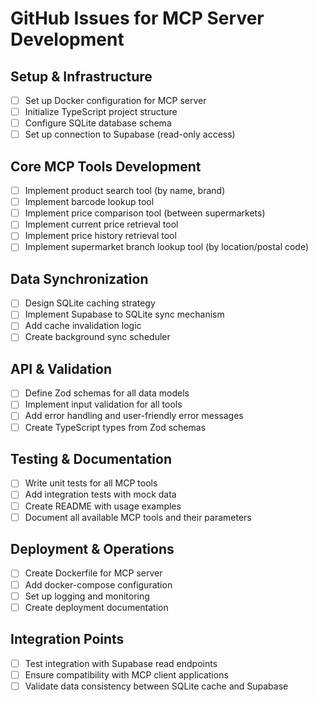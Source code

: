 # GitHub Issues for MCP Server Development

## Setup & Infrastructure
- [ ] Set up Docker configuration for MCP server
- [ ] Initialize TypeScript project structure
- [ ] Configure SQLite database schema
- [ ] Set up connection to Supabase (read-only access)

## Core MCP Tools Development
- [ ] Implement product search tool (by name, brand)
- [ ] Implement barcode lookup tool
- [ ] Implement price comparison tool (between supermarkets)
- [ ] Implement current price retrieval tool
- [ ] Implement price history retrieval tool
- [ ] Implement supermarket branch lookup tool (by location/postal code)

## Data Synchronization
- [ ] Design SQLite caching strategy
- [ ] Implement Supabase to SQLite sync mechanism
- [ ] Add cache invalidation logic
- [ ] Create background sync scheduler

## API & Validation
- [ ] Define Zod schemas for all data models
- [ ] Implement input validation for all tools
- [ ] Add error handling and user-friendly error messages
- [ ] Create TypeScript types from Zod schemas

## Testing & Documentation
- [ ] Write unit tests for all MCP tools
- [ ] Add integration tests with mock data
- [ ] Create README with usage examples
- [ ] Document all available MCP tools and their parameters

## Deployment & Operations
- [ ] Create Dockerfile for MCP server
- [ ] Add docker-compose configuration
- [ ] Set up logging and monitoring
- [ ] Create deployment documentation

## Integration Points
- [ ] Test integration with Supabase read endpoints
- [ ] Ensure compatibility with MCP client applications
- [ ] Validate data consistency between SQLite cache and Supabase